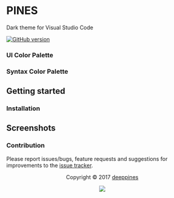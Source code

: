 # PINES
Dark theme for Visual Studio Code

[![GitHub version](https://badge.fury.io/gh/deeppines%2Fpines-visual-studio-code.svg)](https://github.com/deeppines/pines-visual-studio-code)


### UI Color Palette

### Syntax Color Palette

## Getting started
### Installation

## Screenshots

### Contribution
Please report issues/bugs, feature requests and suggestions for improvements to the [issue tracker](https://github.com/deeppines/pines-visual-studio-code/issues).

<p align="center">Copyright &copy; 2017 <a href="https://github.com/deeppines">deeppines</a></p>
<p align="center"><a href="https://github.com/deeppines/pines-visual-studio-code/blob/master/LICENSE"><img src="https://img.shields.io/badge/License-MIT-blue.svg" /></a></p>
